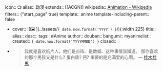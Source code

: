 icon:: 📺
alias:: 动漫
extends:: [[ACGN]]
wikipedia:: [Animation - Wikipedia](https://en.wikipedia.org/wiki/Animation)
filters:: {"start_page" true}
template:: anime
template-including-parent:: false
  - cover:: ![🖼 ](../assets/``{ date.now.format('YYYY') }``/){:width 225}
    title::
    alias::
    desc::
    tags:: #Anime
    author::
    douban::
    bangumi::
    myanimelist::
    created:: ``{ date.now.format('YYYYMMDD') }``
    closed::
- > 我就是喜欢纸片人。他们是点阵、是数据、这种事情我知道。
  那你喜欢的那个男孩又是什么? 蛋白质? 钙?
  重要的是充满爱的心啊。
  — [桂木桂馬](https://bgm.tv/character/780)